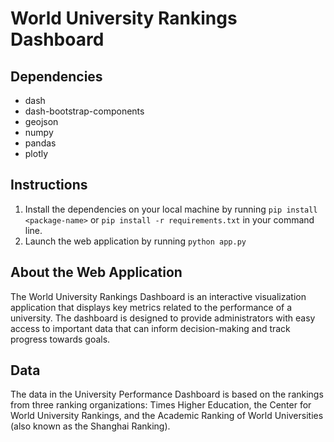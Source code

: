 # World University Rankings Dashboard

## Dependencies
- dash
- dash-bootstrap-components
- geojson
- numpy
- pandas
- plotly

## Instructions
1. Install the dependencies on your local machine by running `pip install <package-name>` or `pip install -r requirements.txt` in your command line.
2. Launch the web application by running `python app.py`

## About the Web Application
The World University Rankings Dashboard is an interactive visualization application that displays key metrics related to the performance of a university. The dashboard is designed to provide administrators with easy access to important data that can inform decision-making and track progress towards goals.

## Data
The data in the University Performance Dashboard is based on the rankings from three ranking organizations: Times Higher Education, the Center for World University Rankings, and the Academic Ranking of World Universities (also known as the Shanghai Ranking).